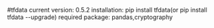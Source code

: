 #tfdata
current version: 0.5.2
installation:
pip install tfdata(or pip install tfdata --upgrade)
required package: pandas,cryptography
